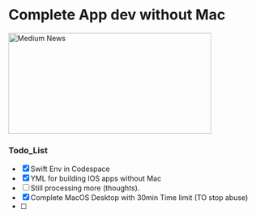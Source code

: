 # Complete App dev without Mac 
<a href="https://postimg.cc/q6dCfJNF">
  <img src="https://i.postimg.cc/QCFgTVhj/medium-news-size-duncan-git-header.jpg" alt="Medium News" width="400" height="200">
</a>


### Todo_List

- [x] Swift Env in Codespace
- [x] YML for building IOS apps without Mac
- [ ] Still processing more (thoughts).
- [x] Complete MacOS Desktop with 30min Time limit (TO stop abuse)
- [ ] 
